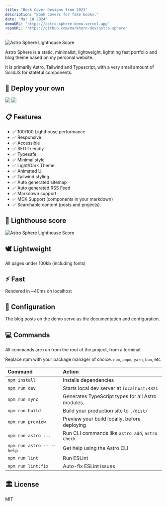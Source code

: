 ```yaml
---
title: "Book Cover Designs from 2023"
description: "Book covers for fake books."
date: "Mar 18 2024"
demoURL: "https://astro-sphere-demo.vercel.app"
repoURL: "https://github.com/markhorn-dev/astro-sphere"
---
```


![Astro Sphere Lighthouse Score](/astro-sphere.jpg)

Astro Sphere is a static, minimalist, lightweight, lightning fast portfolio and blog theme based on my personal website.

It is primarily Astro, Tailwind and Typescript, with a very small amount of SolidJS for stateful components.

## 🚀 Deploy your own

<div class="flex gap-2">
  <a target="_blank" aria-label="Deploy with Vercel" href="https://vercel.com/new/clone?repository-url=https://github.com/markhorn-dev/astro-sphere">
    <img src="/deploy_vercel.svg" />
  </a>
  <a target="_blank" aria-label="Deploy with Netlify" href="https://app.netlify.com/start/deploy?repository=https://github.com/markhorn-dev/astro-sphere">
    <img src="/deploy_netlify.svg" />
  </a>
</div>

## 📋 Features

- ✅ 100/100 Lighthouse performance
- ✅ Responsive
- ✅ Accessible
- ✅ SEO-friendly
- ✅ Typesafe
- ✅ Minimal style
- ✅ Light/Dark Theme
- ✅ Animated UI
- ✅ Tailwind styling
- ✅ Auto generated sitemap
- ✅ Auto generated RSS Feed
- ✅ Markdown support
- ✅ MDX Support (components in your markdown)
- ✅ Searchable content (posts and projects)

## 💯 Lighthouse score

![Astro Sphere Lighthouse Score](/lighthouse.png)

## 🕊️ Lightweight

All pages under 100kb (including fonts)

## ⚡︎ Fast

Rendered in ~40ms on localhost

## 📄 Configuration

The blog posts on the demo serve as the documentation and configuration.

## 💻 Commands

All commands are run from the root of the project, from a terminal:

Replace npm with your package manager of choice. `npm`, `pnpm`, `yarn`, `bun`, etc

| Command                   | Action                                            |
| :------------------------ | :------------------------------------------------ |
| `npm install`             | Installs dependencies                             |
| `npm run dev`             | Starts local dev server at `localhost:4321`       |
| `npm run sync`            | Generates TypeScript types for all Astro modules. |
| `npm run build`           | Build your production site to `./dist/`           |
| `npm run preview`         | Preview your build locally, before deploying      |
| `npm run astro ...`       | Run CLI commands like `astro add`, `astro check`  |
| `npm run astro -- --help` | Get help using the Astro CLI                      |
| `npm run lint`            | Run ESLint                                        |
| `npm run lint:fix`        | Auto-fix ESLint issues                            |

## 🏛️ License

MIT

